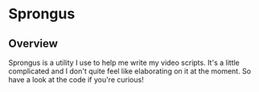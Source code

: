 # Sprongus

## Overview

Sprongus is a utility I use to help me write my video scripts. It's a little complicated and I don't quite feel like elaborating on it at the moment. So have a look at the code if you're curious!
